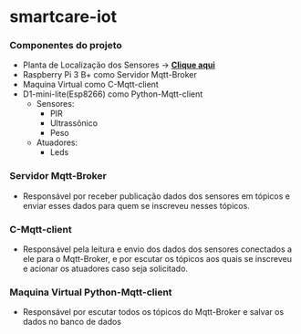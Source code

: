 # smartcare-iot

### Componentes do projeto
- Planta de Localização dos Sensores -> [**Clique aqui**](https://github.com/Unilasalle-SmartCare/smartcare-iot/tree/master/smartcare-environment)
- Raspberry Pi 3 B+ como Servidor Mqtt-Broker
- Maquina Virtual como C-Mqtt-client
- D1-mini-lite(Esp8266) como Python-Mqtt-client
    - Sensores: 
        - PIR
        - Ultrassônico
        - Peso
    - Atuadores:
        - Leds

### Servidor Mqtt-Broker
- Responsável por receber publicação dados dos sensores em tópicos e enviar esses dados para quem se inscreveu nesses tópicos.

### C-Mqtt-client
- Responsável pela leitura e envio dos dados dos sensores conectados a ele para o Mqtt-Broker, e por escutar os tópicos aos quais se inscreveu e acionar os atuadores caso seja solicitado.

### Maquina Virtual Python-Mqtt-client
- Responsável por escutar todos os tópicos do Mqtt-Broker e salvar os dados no banco de dados
